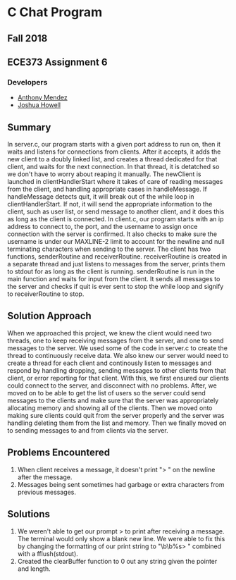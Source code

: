 # C Chat Program
## Fall 2018
## ECE373 Assignment 6

### Developers
* [Anthony Mendez](https://github.com/anthonymendez)
* [Joshua Howell](https://github.com/Parzival6)

## Summary
In server.c, our program starts with a given port address to run on, then it waits and listens for connections from clients. After it accepts, it adds the new client to a doubly linked list, and creates a thread dedicated for that client, and waits for the next connection. In that thread, it is detatched so we don't have to worry about reaping it manually. The newClient is launched in clientHandlerStart where it takes of care of reading messages from the client, and handling appropriate cases in handleMessage. If handleMessage detects quit, it will break out of the while loop in clientHandlerStart. If not, it will send the appropriate information to the client, such as user list, or send message to another client, and it does this as long as the client is connected.
In client.c, our program starts with an ip address to connect to, the port, and the username to assign once connection with the server is confirmed. It also checks to make sure the username is under our MAXLINE-2 limit to account for the newline and null terminating characters when sending to the server. The client has two functions, senderRoutine and receiverRoutine. receiverRoutine is created in a separate thread and just listens to messages from the server, prints them to stdout for as long as the client is running. senderRoutine is run in the main function and waits for input from the client. It sends all messages to the server and checks if quit is ever sent to stop the while loop and signify to receiverRoutine to stop.

## Solution Approach
When we approached this project, we knew the client would need two threads, one to keep receiving messages from the server, and one to send messages to the server. We used some of the code in server.c to create the thread to continuously receive data. We also knew our server would need to create a thread for each client and continously listen to messages and respond by handling dropping, sending messages to other clients from that client, or error reporting for that client. With this, we first ensured our clients could connect to the server, and disconnect with no problems. After, we moved on to be able to get the list of users so the server could send messages to the clients and make sure that the server was appropriately allocating memory and showing all of the clients. Then we moved onto making sure clients could quit from the server properly and the server was handling deleting them from the list and memory. Then we finally moved on to sending messages to and from clients via the server.

## Problems Encountered
1. When client receives a message, it doesn't print "> " on the newline after the message.
2. Messages being sent sometimes had garbage or extra characters from previous messages.

## Solutions
1. We weren't able to get our prompt > to print after receiving a message. The terminal would only show a blank new line. We were able to fix this by changing the formatting of our print string to "\b\b%s> " combined with a fflush(stdout).
2. Created the clearBuffer function to 0 out any string given the pointer and length.
